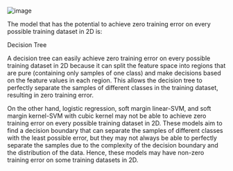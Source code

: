 ![image](https://user-images.githubusercontent.com/89120960/234553507-b49c34c8-b838-493f-8d6a-bcc3bdd81cd8.png)


The model that has the potential to achieve zero training error on every possible training dataset in 2D is:

Decision Tree

A decision tree can easily achieve zero training error on every possible training dataset in 2D because it can split the feature space into regions that are pure (containing only samples of one class) and make decisions based on the feature values in each region. This allows the decision tree to perfectly separate the samples of different classes in the training dataset, resulting in zero training error.

On the other hand, logistic regression, soft margin linear-SVM, and soft margin kernel-SVM with cubic kernel may not be able to achieve zero training error on every possible training dataset in 2D. These models aim to find a decision boundary that can separate the samples of different classes with the least possible error, but they may not always be able to perfectly separate the samples due to the complexity of the decision boundary and the distribution of the data. Hence, these models may have non-zero training error on some training datasets in 2D.
